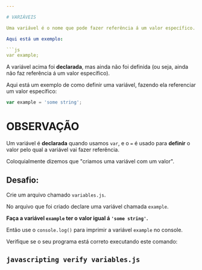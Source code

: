 ```yaml
---

# VARIÁVEIS

Uma variável é o nome que pode fazer referência á um valor específico. Variáveis são declaradas usando a palavra `var` seguida do nome da variável.

Aqui está um exemplo:

```js
var example;
```

A variável acima foi **declarada**, mas ainda não foi definida (ou seja, ainda não faz referência á um valor específico).

Aqui está um exemplo de como definir uma variável, fazendo ela referenciar um valor específico:

```js
var example = 'some string';
```

# OBSERVAÇÃO

Um variável é **declarada** quando usamos `var`, e o `=` é usado para **definir** o valor pelo qual a variável vai fazer referência. 

Coloquialmente dizemos que "criamos uma variável com um valor".

## Desafio:

Crie um arquivo chamado `variables.js`.

No arquivo que foi criado declare uma variável chamada `example`.

**Faça a variável `example` ter o valor igual á `'some string'`.**

Então use o `console.log()` para imprimir a variável `example` no console.

Verifique se o seu programa está correto executando este comando:

`javascripting verify variables.js`
---
```

